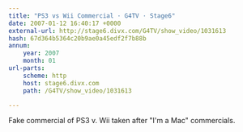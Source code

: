```yaml
---
title: "PS3 vs Wii Commercial · G4TV · Stage6"
date: 2007-01-12 16:40:17 +0000
external-url: http://stage6.divx.com/G4TV/show_video/1031613
hash: 67d364b5364c20b9ae0a45edf2f7b88b
annum:
    year: 2007
    month: 01
url-parts:
    scheme: http
    host: stage6.divx.com
    path: /G4TV/show_video/1031613

---
```


Fake commercial of PS3 v. Wii taken after "I'm a Mac" commercials.
